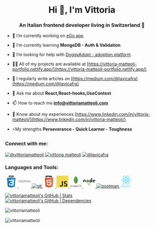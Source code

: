 <h1 align="center">Hi 👋, I'm Vittoria</h1>
<h3 align="center">An Italian frontend developer living in Switzerland 🍫</h3>

- 🔭 I’m currently working on [eGo app](https://github.com/vittoriamatteoli/project-final)

- 🌱 I’m currently learning **MongoDB - Auth & Validation**

- 🤝 I’m looking for help with [DoggyAdopt - adoption platform](https://github.com/vittoriamatteoli/Auth-project)

- 👨‍💻 All of my projects are available at [https://vittoria-matteoli-portfolio.netlify.app/](https://vittoria-matteoli-portfolio.netlify.app/)

- 📝 I regularly write articles on [https://medium.com/@lavicafra](https://medium.com/@lavicafra)

- 💬 Ask me about **React,React-hooks,UseContext**

- 📫 How to reach me **info@vittoriamatteoli.com**

- 📄 Know about my experiences [https://www.linkedin.com/in/vittoria-matteoli/](https://www.linkedin.com/in/vittoria-matteoli/)

- ⚡My strengths **Perseverance - Quick Learner - Toughness**

<h3 align="left">Connect with me:</h3>
<p align="left">
<a href="https://dev.to/@vittoriamatteoli" target="blank"><img align="center" src="https://raw.githubusercontent.com/rahuldkjain/github-profile-readme-generator/master/src/images/icons/Social/devto.svg" alt="@vittoriamatteoli" height="30" width="40" /></a>
<a href="https://linkedin.com/in/vittoria matteoli" target="blank"><img align="center" src="https://raw.githubusercontent.com/rahuldkjain/github-profile-readme-generator/master/src/images/icons/Social/linked-in-alt.svg" alt="vittoria matteoli" height="30" width="40" /></a>
<a href="https://medium.com/@lavicafra" target="blank"><img align="center" src="https://raw.githubusercontent.com/rahuldkjain/github-profile-readme-generator/master/src/images/icons/Social/medium.svg" alt="@lavicafra" height="30" width="40" /></a>
</p>

<h3 align="left">Languages and Tools:</h3>
<p align="left"> <a href="https://www.w3schools.com/css/" target="_blank" rel="noreferrer"> <img src="https://raw.githubusercontent.com/devicons/devicon/master/icons/css3/css3-original-wordmark.svg" alt="css3" width="40" height="40"/> </a> <a href="https://expressjs.com" target="_blank" rel="noreferrer"> <img src="https://raw.githubusercontent.com/devicons/devicon/master/icons/express/express-original-wordmark.svg" alt="express" width="40" height="40"/> </a> <a href="https://git-scm.com/" target="_blank" rel="noreferrer"> <img src="https://www.vectorlogo.zone/logos/git-scm/git-scm-icon.svg" alt="git" width="40" height="40"/> </a> <a href="https://www.w3.org/html/" target="_blank" rel="noreferrer"> <img src="https://raw.githubusercontent.com/devicons/devicon/master/icons/html5/html5-original-wordmark.svg" alt="html5" width="40" height="40"/> </a> <a href="https://developer.mozilla.org/en-US/docs/Web/JavaScript" target="_blank" rel="noreferrer"> <img src="https://raw.githubusercontent.com/devicons/devicon/master/icons/javascript/javascript-original.svg" alt="javascript" width="40" height="40"/> </a> <a href="https://www.mongodb.com/" target="_blank" rel="noreferrer"> <img src="https://raw.githubusercontent.com/devicons/devicon/master/icons/mongodb/mongodb-original-wordmark.svg" alt="mongodb" width="40" height="40"/> </a> <a href="https://nodejs.org" target="_blank" rel="noreferrer"> <img src="https://raw.githubusercontent.com/devicons/devicon/master/icons/nodejs/nodejs-original-wordmark.svg" alt="nodejs" width="40" height="40"/> </a> <a href="https://postman.com" target="_blank" rel="noreferrer"> <img src="https://www.vectorlogo.zone/logos/getpostman/getpostman-icon.svg" alt="postman" width="40" height="40"/> </a> <a href="https://reactjs.org/" target="_blank" rel="noreferrer"> <img src="https://raw.githubusercontent.com/devicons/devicon/master/icons/react/react-original-wordmark.svg" alt="react" width="40" height="40"/> </a> </p>

[![vittoriamatteoli's GitHub | Stats](https://stats.quine.sh/vittoriamatteoli/github?theme=dark)](https://quine.sh?utm_source=widgets&utm_campaign=vittoriamatteoli)
[![vittoriamatteoli's GitHub | Dependencies](https://stats.quine.sh/vittoriamatteoli/dependencies?theme=dark)](https://quine.sh?utm_source=widgets&utm_campaign=vittoriamatteoli)

<p><img align="center" src="https://github-readme-stats.vercel.app/api/top-langs?username=vittoriamatteoli&show_icons=true&theme=highcontrast&locale=en&layout=compact" alt="vittoriamatteoli" /></p>

<p><img align="center" src="https://github-readme-streak-stats.herokuapp.com/?user=vittoriamatteoli&theme=highcontrast" alt="vittoriamatteoli" /></p>
